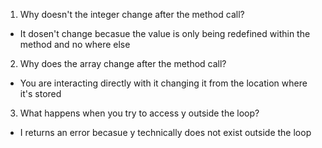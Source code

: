 1. Why doesn't the integer change after the method call?
* It dosen't change becasue the value is only being redefined within the method and no where else
2. Why does the array change after the method call?
* You are interacting directly with it changing it from the location where it's stored
3. What happens when you try to access y outside the loop?
* I returns an error becasue y technically does not exist outside the loop 
